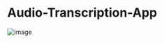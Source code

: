 # Audio-Transcription-App

![image](https://github.com/aas1m/Audio-Transcription-App/assets/70650155/06162693-797b-4640-8e97-920330f506bd)
